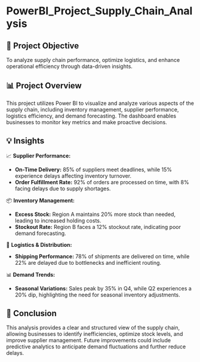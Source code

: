 # PowerBI_Project_Supply_Chain_Analysis

## 🎯 Project Objective
To analyze supply chain performance, optimize logistics, and enhance operational efficiency through data-driven insights.

## 📊 Project Overview
This project utilizes Power BI to visualize and analyze various aspects of the supply chain, including inventory management, supplier performance, logistics efficiency, and demand forecasting. The dashboard enables businesses to monitor key metrics and make proactive decisions.


## 💡 Insights
📈 **Supplier Performance:**
- **On-Time Delivery:** 85% of suppliers meet deadlines, while 15% experience delays affecting inventory turnover.
- **Order Fulfillment Rate:** 92% of orders are processed on time, with 8% facing delays due to supply shortages.

📦 **Inventory Management:**
- **Excess Stock:** Region A maintains 20% more stock than needed, leading to increased holding costs.
- **Stockout Rate:** Region B faces a 12% stockout rate, indicating poor demand forecasting.

🚚 **Logistics & Distribution:**
- **Shipping Performance:** 78% of shipments are delivered on time, while 22% are delayed due to bottlenecks and inefficient routing.

📊 **Demand Trends:**
- **Seasonal Variations:** Sales peak by 35% in Q4, while Q2 experiences a 20% dip, highlighting the need for seasonal inventory adjustments.

## 📝 Conclusion
This analysis provides a clear and structured view of the supply chain, allowing businesses to identify inefficiencies, optimize stock levels, and improve supplier management. Future improvements could include predictive analytics to anticipate demand fluctuations and further reduce delays.
